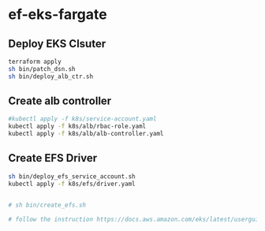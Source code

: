 # ef-eks-fargate

## Deploy EKS Clsuter

```bash
terraform apply
sh bin/patch_dsn.sh
sh bin/deploy_alb_ctr.sh
```

## Create alb controller

```bash
#kubectl apply -f k8s/service-account.yaml
kubectl apply -f k8s/alb/rbac-role.yaml
kubectl apply -f k8s/alb/alb-controller.yaml
```

## Create EFS Driver

```bash
sh bin/deploy_efs_service_account.sh
kubectl apply -f k8s/efs/driver.yaml


# sh bin/create_efs.sh

# follow the instruction https://docs.aws.amazon.com/eks/latest/userguide/efs-csi.html to create mount target
```
